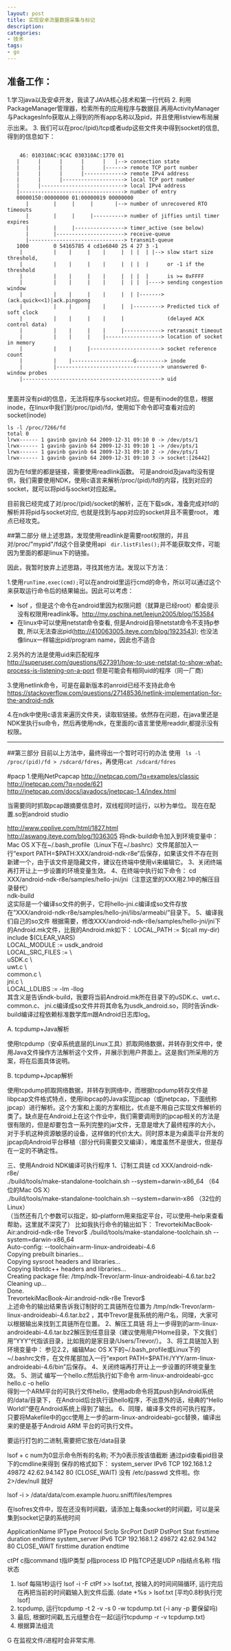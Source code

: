 ```yaml
---
layout: post
title: 实现安卓流量数据采集与标记
description: 
categories:
- 技术
tags:
- go
---
```


## 准备工作：

1.学习java以及安卓开发，我读了JAVA核心技术和第一行代码 
2. 利用PackageManager管理器，检索所有的应用程序与数据目.再用ActivityManager与PackagesInfo获取从上得到的所有app名称以及pid，并且使用listview布局展示出来。 
3. 我们可以在proc/(pid)/tcp或者udp这些文件夹中得到socket的信息,得到的信息如下：
```

    46: 010310AC:9C4C 030310AC:1770 01 
   |      |      |      |      |   |--> connection state
   |      |      |      |      |------> remote TCP port number
   |      |      |      |-------------> remote IPv4 address
   |      |      |--------------------> local TCP port number
   |      |---------------------------> local IPv4 address
   |----------------------------------> number of entry
   00000150:00000000 01:00000019 00000000  
      |        |     |     |       |--> number of unrecovered RTO timeouts
      |        |     |     |----------> number of jiffies until timer expires
      |        |     |----------------> timer_active (see below)
      |        |----------------------> receive-queue
      |-------------------------------> transmit-queue
   1000        0 54165785 4 cd1e6040 25 4 27 3 -1
    |          |    |     |    |     |  | |  | |--> slow start size threshold, 
    |          |    |     |    |     |  | |  |      or -1 if the threshold
    |          |    |     |    |     |  | |  |      is >= 0xFFFF
    |          |    |     |    |     |  | |  |----> sending congestion window
    |          |    |     |    |     |  | |-------> (ack.quick<<1)|ack.pingpong
    |          |    |     |    |     |  |---------> Predicted tick of soft clock
    |          |    |     |    |     |              (delayed ACK control data)
    |          |    |     |    |     |------------> retransmit timeout
    |          |    |     |    |------------------> location of socket in memory
    |          |    |     |-----------------------> socket reference count
    |          |    |--------------------G---------> inode
    |          |----------------------------------> unanswered 0-window probes
    |---------------------------------------------> uid
    
```
里面并没有pid的信息，无法将程序与socket对应。但是有inode的信息，根据inode，在linux中我们到/proc/(pid)/fd，使用如下命令即可查看对应的socket(inode)

```
ls -l /proc/7266/fd
total 0
lrwx------ 1 gavinb gavinb 64 2009-12-31 09:10 0 -> /dev/pts/1
lrwx------ 1 gavinb gavinb 64 2009-12-31 09:10 1 -> /dev/pts/1
lrwx------ 1 gavinb gavinb 64 2009-12-31 09:10 2 -> /dev/pts/1
lrwx------ 1 gavinb gavinb 64 2009-12-31 09:10 3 -> socket:[26442]
```

因为在fd里的都是链接，需要使用readlink函数。 
可是android及java均没有提供，我们需要使用NDK，使用c语言来解析/proc/(pid)/fd的内容，找到对应的socket，就可以将pid与socket对应起来。

目前我已经完成了对/proc/(pid)/socket的解析，正在下载sdk，准备完成对fd的解析并将pid与socket对应, 也就是找到与app对应的socket并且不需要root， 难点已经攻克。

##第二部分
继上述思路，发现使用readlink是需要root权限的，并且对/proc/"mypid"/fd这个目录使用api ``` dir.listFiles();```并不能获取文件，可能因为里面的都是linux下的链接。

因此，我暂时放弃上述思路，寻找其他方法。发现以下方法：

1.使用```runTime.exec(cmd);```可以在android里运行cmd的命令，所以可以通过这个来获取运行命令后的结果输出。因此可以考虑：

 * lsof ，但是这个命令在android里因为权限问题（就算是已经root）都会提示没有权限用readlink等。http://my.oschina.net/leejun2005/blog/153584
 * 在linux中可以使用netstat命令查看, 但是Android自带netstat命令不支持p参数, 所以无法查出pid(http://410063005.iteye.com/blog/1923543); 也没法像linux一样输出pid/program name，因此也不适合

2.另外的方法是使用uid来匹配程序 http://superuser.com/questions/627391/how-to-use-netstat-to-show-what-process-is-listening-on-a-port
但是可能会有相同uid的程序（同一厂商）

3.使用netlink命令，可是在最新版本的anroid已经不支持此命令 https://stackoverflow.com/questions/27148536/netlink-implementation-for-the-android-ndk

4.在ndk中使用c语言来遍历文件夹，读取软链接。依然存在问题，在java里还是NDK里执行su命令，然后再使用ndk，在里面的c语言里使用readdir,都提示没有权限。

------------------------------

##第三部分
目前以上方法中，最终得出一个暂时可行的办法
使用 ``` ls -l /proc/(pid)/fd > /sdcard/fdres```，再使用```cat /sdcard/fdres```



#pacp
1.使用jNetPcapcap
http://jnetpcap.com/?q=examples/classic
http://jnetpcap.com/?q=node/621
http://jnetpcap.com/docs/javadocs/jnetpcap-1.4/index.html

当需要同时抓取pcap跟摘要信息时，双线程同时运行，以秒为单位。
现在在配置.so到android studio


http://www.cpplive.com/html/1827.html
http://aswang.iteye.com/blog/1036305
将ndk-build命令加入到环境变量中：
Mac OS X下在~/.bash_profile（Linux下在~/.bashrc）文件尾部加入一行“export PATH=$PATH:XXX/android-ndk-r8e”后保存，如果该文件不存在则新建一个，由于该文件是隐藏文件，建议在终端中使用vi来编辑它。
3、关闭终端再打开让上一步设置的环境变量生效。
4、在终端中执行如下命令：
cd XXX/android-ndk-r8e/samples/hello-jni/jni（注意这里的XXX用2.1中的解压目录替代）  
ndk-build  
这实际是一个编译so文件的例子，它将hello-jni.c编译成so文件存放在”XXX/android-ndk-r8e/samples/hello-jni/libs/armeabi/”目录下。
5、编译我们自己的so文件
根据需要，修改XXX/android-ndk-r8e/samples/hello-jni/jni下的Android.mk文件，比我的Android.mk如下：
LOCAL_PATH := $(call my-dir)  
include $(CLEAR_VARS)  
LOCAL_MODULE    := usdk_android  
LOCAL_SRC_FILES := \  
    uSDK.c \  
    uwt.c \  
    common.c \  
    jni.c \  
LOCAL_LDLIBS     := -lm -llog  
其含义是告诉ndk-build，我要将当前Android.mk所在目录下的uSDK.c、uwt.c、common.c、 jni.c编译成so文件并将其命名为usdk_android.so，同时告诉ndk-build编译过程依赖标准数学库m跟Android日志库log。



A. tcpdump+Java解析

使用tcpdump（安卓系统底层的Linux工具）抓取网络数据，并转存到文件中，使用Java文件操作方法解析这个文件，并展示到用户界面上。这是我们所采用的方案，将在后面具体说明。

B. tcpdump+Jpcap解析

使用tcpdump抓取网络数据，并转存到网络中，而根据tcpdump转存文件是libpcap文件格式特点，使用libpcap的Java实现jpcap（或jnetpcap，下面统称jpcap）进行解析。这个方案和上面的方案相比，优点是不用自己实现文件解析的类了。缺点是在Android上在这个作业中，我们需要调用到的jpcap相关的方法是很有限的，但是却要包含一系列完整的jar文件，无意是增大了最终程序的大小，对于手机这种资源敏感的设备，这样做的代价太大。同时原本是为桌面平台开发的jpcap向Android平台移植（部分代码需要交叉编译），难度虽然不是很大，但是存在一定的不确定性。


三、使用Android NDK编译可执行程序
1、订制工具链
cd XXX/android-ndk-r8e/  
./build/tools/make-standalone-toolchain.sh --system=darwin-x86_64 （64位的Mac OS X）  
./build/tools/make-standalone-toolchain.sh --system=darwin-x86 （32位的Linux）  
（当然还有几个参数可以指定，如–platform用来指定平台，可以使用–help来查看帮助，这里就不深究了）
比如我执行命令的输出如下：
TrevortekiMacBook-Air:android-ndk-r8e Trevor$ ./build/tools/make-standalone-toolchain.sh --system=darwin-x86_64  
Auto-config: --toolchain=arm-linux-androideabi-4.6  
Copying prebuilt binaries...  
Copying sysroot headers and libraries...  
Copying libstdc++ headers and libraries...  
Creating package file: /tmp/ndk-Trevor/arm-linux-androideabi-4.6.tar.bz2  
Cleaning up...  
Done.  
TrevortekiMacBook-Air:android-ndk-r8e Trevor$  
上述命令的输出结果告诉我订制好的工具链所在位置为 /tmp/ndk-Trevor/arm-linux-androideabi-4.6.tar.bz2 ，其中Trevor是我系统的用户名，同理，大家可以根据输出来找到工具链所在位置。
2、解压工具链
将上一步得到的arm-linux-androideabi-4.6.tar.bz2解压到任意目录（建议使用用户Home目录，下文我们用”YYY”代指该目录，比如我的是家目录/Users/Trevor/）。
3、将工具链加入到环境变量中：
参见2.2，编辑Mac OS X下的~/.bash_profile或Linux下的~/.bashrc文件，在文件尾部加入一行“export PATH=$PATH:/YYY/arm-linux-androideabi-4.6/bin”后保存。
4、关闭终端再打开让上一步设置的环境变量生效。
5、测试
编写一个hello.c然后执行如下命令
arm-linux-androideabi-gcc hello.c -o hello  
得到一个ARM平台的可执行文件hello，使用adb命令将其push到Android系统的/data/目录下， 在Android后台执行该hello程序，不出意外的话，经典的“Hello World!”便在Android系统上得到了输出。
6、同理，编译多文件的可执行程序，只要将Makefile中的gcc使用上一步的arm-linux-androideabi-gcc替换，编译出来的便是基于Android ARM 平台的可执行文件。



要运行打包的二进制,需要把它放在/data目录

lsof + c<num> num为0显示命令所有的名称; 不为0表示按该值截断
通过pid查看pid目录下的cmdline来得到
保存的格式如下：
system_server   IPv6 TCP 192.168.1.2 49872 42.62.94.142 80 (CLOSE_WAIT)
没有 /etc/passwd 文件啦。你 2>/dev/null 就好

lsof -i  > /data/data/com.example.huoru.sniff/files/tempres

在lsofres文件中，现在还没有时间戳，请添加上每条socket的时间戳，可以是采集到socket记录的系统时间

ApplicationName  IPType  Protocol SrcIp SrcPort DstIP DstPort Stat firsttime duration endtime
system_server  IPv6  TCP  192.168.1.2  49872  42.62.94.142  80 CLOSE_WAIT firsttime duration endtime

ctPf
c指command
t指IP类型
p指process ID
P指TCP还是UDP
n指结点名称
f指状态

1. lsof  每隔1秒运行  lsof -i -F ctPf >> lsof.txt, 按输入的时间间隔循环, 运行完后在再把当前的时间戳输入到文件后面. (date +%s > lsof.txt [平均0.8秒执行完lsof]
2. tcpdump, 运行tcpdump -t 2 -v -s 0 -w tcpdump.txt (-i any -p 要保留吗)
3. 最后, 根据时间戳,五元组整合在一起(运行tcpdump -r -v tcpdump.txt)
4. 根据算法组流

G 在监视文件/进程时会非常实用.
